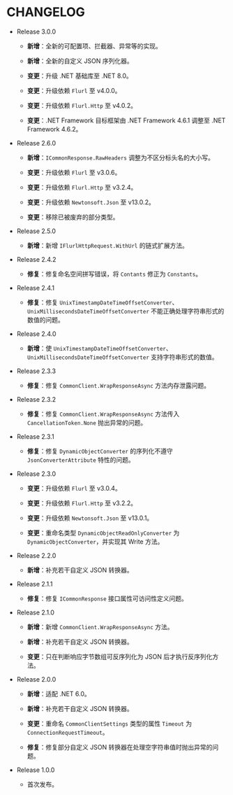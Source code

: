﻿# CHANGELOG

-   Release 3.0.0

    -   **新增**：全新的可配置项、拦截器、异常等的实现。

    -   **新增**：全新的自定义 JSON 序列化器。

    -   **变更**：升级 .NET 基础库至 .NET 8.0。

    -   **变更**：升级依赖 `Flurl` 至 v4.0.0。

    -   **变更**：升级依赖 `Flurl.Http` 至 v4.0.2。

    -   **变更**：.NET Framework 目标框架由 .NET Framework 4.6.1 调整至 .NET Framework 4.6.2。

-   Release 2.6.0

    -   **新增**：`ICommonResponse.RawHeaders` 调整为不区分标头名的大小写。

    -   **变更**：升级依赖 `Flurl` 至 v3.0.6。

    -   **变更**：升级依赖 `Flurl.Http` 至 v3.2.4。

    -   **变更**：升级依赖 `Newtonsoft.Json` 至 v13.0.2。

    -   **变更**：移除已被废弃的部分类型。

-   Release 2.5.0

    -   **新增**：新增 `IFlurlHttpRequest.WithUrl` 的链式扩展方法。

-   Release 2.4.2

    -   **修复**：修复命名空间拼写错误，将 `Contants` 修正为 `Constants`。

-   Release 2.4.1

    -   **修复**：修复 `UnixTimestampDateTimeOffsetConverter`、`UnixMillisecondsDateTimeOffsetConverter` 不能正确处理字符串形式的数值的问题。

-   Release 2.4.0

    -   **新增**：使 `UnixTimestampDateTimeOffsetConverter`、`UnixMillisecondsDateTimeOffsetConverter` 支持字符串形式的数值。

-   Release 2.3.3

    -   **修复**：修复 `CommonClient.WrapResponseAsync` 方法内存泄露问题。

-   Release 2.3.2

    -   **修复**：修复 `CommonClient.WrapResponseAsync` 方法传入 `CancellationToken.None` 抛出异常的问题。

-   Release 2.3.1

    -   **修复**：修复 `DynamicObjectConverter` 的序列化不遵守 `JsonConverterAttribute` 特性的问题。

-   Release 2.3.0

    -   **变更**：升级依赖 `Flurl` 至 v3.0.4。

    -   **变更**：升级依赖 `Flurl.Http` 至 v3.2.2。

    -   **变更**：升级依赖 `Newtonsoft.Json` 至 v13.0.1。

    -   **变更**：重命名类型 `DynamicObjectReadOnlyConverter` 为 `DynamicObjectConverter`，并实现其 Write 方法。

-   Release 2.2.0

    -   **新增**：补充若干自定义 JSON 转换器。

-   Release 2.1.1

    -   **修复**：修复 `ICommonResponse` 接口属性可访问性定义问题。

-   Release 2.1.0

    -   **新增**：新增 `CommonClient.WrapResponseAsync` 方法。

    -   **新增**：补充若干自定义 JSON 转换器。

    -   **变更**：只在判断响应字节数组可反序列化为 JSON 后才执行反序列化方法。

-   Release 2.0.0

    -   **新增**：适配 .NET 6.0。

    -   **新增**：补充若干自定义 JSON 转换器。

    -   **变更**：重命名 `CommonClientSettings` 类型的属性 `Timeout` 为 `ConnectionRequestTimeout`。

    -   **修复**：修复部分自定义 JSON 转换器在处理空字符串值时抛出异常的问题。

-   Release 1.0.0

    -   首次发布。
